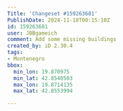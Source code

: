 ```yaml
---
Title: 'Changeset #159263681'
PublishDate: 2024-11-18T00:15:10Z
id: 159263681
user: JBBgameich
comment: Add some missing buildings
created_by: iD 2.30.4
tags:
- Montenegro
bbox:
  min_lon: 19.870975
  min_lat: 42.8540503
  max_lon: 19.8714135
  max_lat: 42.8553994

---
```

